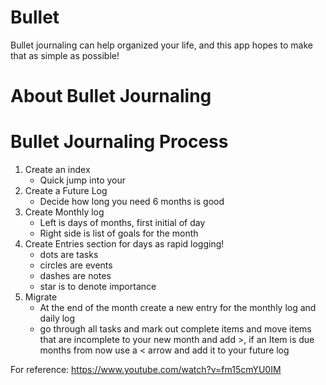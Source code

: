 # Bullet

Bullet journaling can help organized your life, and this app hopes to make that as simple as possible!

# About Bullet Journaling

# Bullet Journaling Process

1. Create an index
    - Quick jump into your 
2. Create a Future Log 
    - Decide how long you need 6 months is good
3. Create Monthly log
    - Left is days of months, first initial of day
    - Right side is list of goals for the month
4. Create Entries section for days as rapid logging!
    - dots are tasks
    - circles are events
    - dashes are notes
    - star is to denote importance
5. Migrate
    - At the end of the month create a new entry for the monthly log and daily log
    - go through all tasks and mark out complete items and move items that are incomplete to your new month and add >, if an Item is due months from now use a < arrow and add it to your future log

For reference: https://www.youtube.com/watch?v=fm15cmYU0IM

